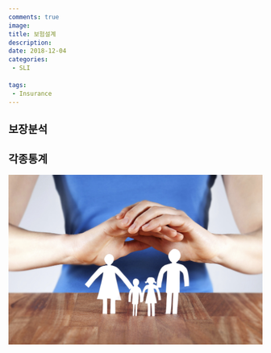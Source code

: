 ```yaml
---
comments: true
image:
title: 보험설계
description:
date: 2018-12-04
categories:
 - SLI

tags:
 - Insurance
---
```


## 보장분석

## 각종통계

<img src="/images/fulls/보장분석.png" class="fit image">